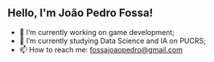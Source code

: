 ## Hello, I'm João Pedro Fossa!
- 🔭 I’m currently working on game development;
- 🌱 I’m currently studying Data Science and IA on PUCRS;
- 📫 How to reach me: fossajoaopedro@gmail.com

